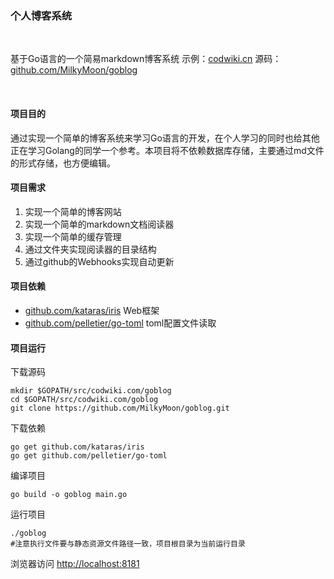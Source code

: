 ### 个人博客系统
<br description/>

基于Go语言的一个简易markdown博客系统 
示例：[codwiki.cn](https://codwiki.cn)
源码：[github.com/MilkyMoon/goblog](https://github.com/MilkyMoon/goblog)

<br description/>

#### 项目目的
通过实现一个简单的博客系统来学习Go语言的开发，在个人学习的同时也给其他正在学习Golang的同学一个参考。本项目将不依赖数据库存储，主要通过md文件的形式存储，也方便编辑。

#### 项目需求
1. 实现一个简单的博客网站
2. 实现一个简单的markdown文档阅读器
3. 实现一个简单的缓存管理
4. 通过文件夹实现阅读器的目录结构
5. 通过github的Webhooks实现自动更新

#### 项目依赖
- [github.com/kataras/iris](https://github.com/kataras/iris) Web框架
- [github.com/pelletier/go-toml](https://github.com/pelletier/go-toml) toml配置文件读取

#### 项目运行
下载源码
```shell script
mkdir $GOPATH/src/codwiki.com/goblog
cd $GOPATH/src/codwiki.com/goblog
git clone https://github.com/MilkyMoon/goblog.git
```
下载依赖

```shell
go get github.com/kataras/iris
go get github.com/pelletier/go-toml
```

编译项目

```shell script
go build -o goblog main.go
```
运行项目
```shell script
./goblog
#注意执行文件要与静态资源文件路径一致，项目根目录为当前运行目录
```
浏览器访问
[http://localhost:8181](http://localhost:8181)